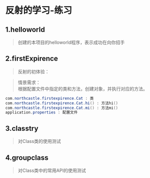 # 反射的学习-练习

## 1.helloworld
> 创建的本项目的helloworld程序，表示成功在向你招手

## 2.firstExpirence
> 反射的初体验：

> 情景需求： <br/>
    根据配置文件中指定的类和方法，创建对象，并执行对应的方法。<br>
 
 ```java
com.northcastle.firstexpirence.Cat : 类
com.northcastle.firstexpirence.Cat.hi() : 方法hi()
com.northcastle.firstexpirence.Cat.mi() : 方法mi()
application.properties : 配置文件
```
## 3.classtry
> 对Class类的使用测试
## 4.groupclass
> 对Class类中的常用API的使用测试